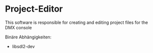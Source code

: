 # Project-Editor
This software is responsible for creating and editing project files for the DMX console

Binäre Abhängigkeiten:
* libsdl2-dev